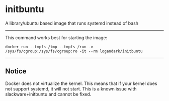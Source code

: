 initbuntu
=========

A library/ubuntu based image that runs systemd instead of bash

---

This command works best for starting the image:

    docker run --tmpfs /tmp --tmpfs /run -v /sys/fs/cgroup:/sys/fs/cgroup:ro -it --rm logandark/initbuntu

---

Notice
------

Docker does not virtualize the kernel. This means that if your kernel does not support systemd, it will not start. This is a known issue with slackware+initbuntu and cannot be fixed.
